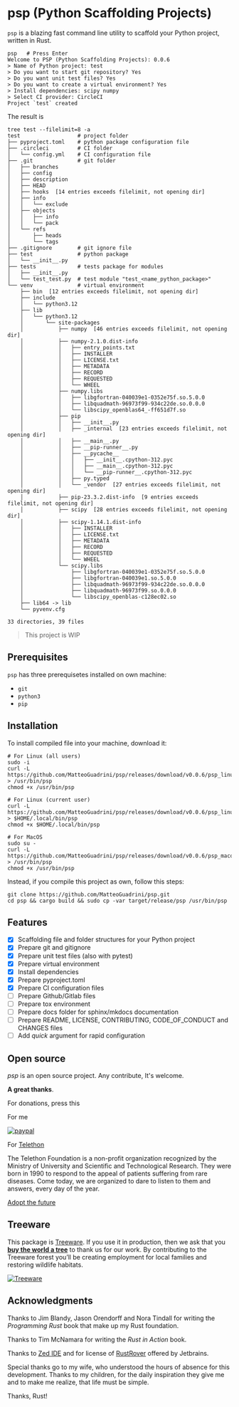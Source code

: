 # **psp** (Python Scaffolding Projects)

`psp` is a blazing fast command line utility to scaffold your Python project, written in Rust.

```console
psp   # Press Enter
Welcome to PSP (Python Scaffolding Projects): 0.0.6
> Name of Python project: test
> Do you want to start git repository? Yes
> Do you want unit test files? Yes
> Do you want to create a virtual environment? Yes
> Install dependencies: scipy numpy
> Select CI provider: CircleCI
Project `test` created
```

The result is

```console
tree test --filelimit=8 -a
test                  # project folder
├── pyproject.toml    # python package configuration file
├── .circleci         # CI folder
│   └── config.yml    # CI configuration file
├── .git              # git folder
│   ├── branches
│   ├── config
│   ├── description
│   ├── HEAD
│   ├── hooks  [14 entries exceeds filelimit, not opening dir]
│   ├── info
│   │   └── exclude
│   ├── objects
│   │   ├── info
│   │   └── pack
│   └── refs
│       ├── heads
│       └── tags
├── .gitignore        # git ignore file
├── test              # python package
│   └── __init__.py
├── tests             # tests package for modules
│   ├── __init__.py
│   └── test_test.py  # test module "test_<name_python_package>"
└── venv              # virtual environment
    ├── bin  [12 entries exceeds filelimit, not opening dir]
    ├── include
    │   └── python3.12
    ├── lib
    │   └── python3.12
    │       └── site-packages
    │           ├── numpy  [46 entries exceeds filelimit, not opening dir]
    │           ├── numpy-2.1.0.dist-info
    │           │   ├── entry_points.txt
    │           │   ├── INSTALLER
    │           │   ├── LICENSE.txt
    │           │   ├── METADATA
    │           │   ├── RECORD
    │           │   ├── REQUESTED
    │           │   └── WHEEL
    │           ├── numpy.libs
    │           │   ├── libgfortran-040039e1-0352e75f.so.5.0.0
    │           │   ├── libquadmath-96973f99-934c22de.so.0.0.0
    │           │   └── libscipy_openblas64_-ff651d7f.so
    │           ├── pip
    │           │   ├── __init__.py
    │           │   ├── _internal  [23 entries exceeds filelimit, not opening dir]
    │           │   ├── __main__.py
    │           │   ├── __pip-runner__.py
    │           │   ├── __pycache__
    │           │   │   ├── __init__.cpython-312.pyc
    │           │   │   ├── __main__.cpython-312.pyc
    │           │   │   └── __pip-runner__.cpython-312.pyc
    │           │   ├── py.typed
    │           │   └── _vendor  [27 entries exceeds filelimit, not opening dir]
    │           ├── pip-23.3.2.dist-info  [9 entries exceeds filelimit, not opening dir]
    │           ├── scipy  [28 entries exceeds filelimit, not opening dir]
    │           ├── scipy-1.14.1.dist-info
    │           │   ├── INSTALLER
    │           │   ├── LICENSE.txt
    │           │   ├── METADATA
    │           │   ├── RECORD
    │           │   ├── REQUESTED
    │           │   └── WHEEL
    │           └── scipy.libs
    │               ├── libgfortran-040039e1-0352e75f.so.5.0.0
    │               ├── libgfortran-040039e1.so.5.0.0
    │               ├── libquadmath-96973f99-934c22de.so.0.0.0
    │               ├── libquadmath-96973f99.so.0.0.0
    │               └── libscipy_openblas-c128ec02.so
    ├── lib64 -> lib
    └── pyvenv.cfg

33 directories, 39 files
```

> This project is WIP

## Prerequisites

`psp` has three prerequisetes installed on own machine:
- `git`
- `python3`
- `pip`

## Installation

To install compiled file into your machine, download it:

```console
# For Linux (all users)
sudo -i
curl -L https://github.com/MatteoGuadrini/psp/releases/download/v0.0.6/psp_linux > /usr/bin/psp
chmod +x /usr/bin/psp

# For Linux (current user)
curl -L https://github.com/MatteoGuadrini/psp/releases/download/v0.0.6/psp_linux > $HOME/.local/bin/psp
chmod +x $HOME/.local/bin/psp

# For MacOS
sudo su -
curl -L https://github.com/MatteoGuadrini/psp/releases/download/v0.0.6/psp_macos > /usr/bin/psp
chmod +x /usr/bin/psp
```

Instead, if you compile this project as own, follow this steps:

```console
git clone https://github.com/MatteoGuadrini/psp.git
cd psp && cargo build && sudo cp -var target/release/psp /usr/bin/psp
```

## Features

- [x] Scaffolding file and folder structures for your Python project
- [x] Prepare git and gitignore
- [x] Prepare unit test files (also with pytest)
- [x] Prepare virtual environment
- [x] Install dependencies
- [x] Prepare pyproject.toml
- [x] Prepare CI configuration files
- [ ] Prepare Github/Gitlab files
- [ ] Prepare tox environment
- [ ] Prepare docs folder for sphinx/mkdocs documentation
- [ ] Prepare README, LICENSE, CONTRIBUTING, CODE_OF_CONDUCT and CHANGES files
- [ ] Add _quick_ argument for rapid configuration

## Open source
_psp_ is an open source project. Any contribute, It's welcome.

**A great thanks**.

For donations, press this

For me

[![paypal](https://www.paypalobjects.com/en_US/i/btn/btn_donateCC_LG.gif)](https://www.paypal.me/guos)

For [Telethon](http://www.telethon.it/)

The Telethon Foundation is a non-profit organization recognized by the Ministry of University and Scientific and Technological Research.
They were born in 1990 to respond to the appeal of patients suffering from rare diseases.
Come today, we are organized to dare to listen to them and answers, every day of the year.

[Adopt the future](https://www.ioadottoilfuturo.it/)


## Treeware

This package is [Treeware](https://treeware.earth). If you use it in production,
then we ask that you [**buy the world a tree**](https://plant.treeware.earth/matteoguadrini/mkpl) to thank us for our work.
By contributing to the Treeware forest you’ll be creating employment for local families and restoring wildlife habitats.

[![Treeware](https://img.shields.io/badge/dynamic/json?color=brightgreen&label=Treeware&query=%24.total&url=https%3A%2F%2Fpublic.offset.earth%2Fusers%2Ftreeware%2Ftrees)](https://treeware.earth)


## Acknowledgments

Thanks to Jim Blandy, Jason Orendorff and Nora Tindall for writing the  _Programming Rust_ book that make up my Rust foundation.

Thanks to Tim McNamara for writing the _Rust in Action_ book.

Thanks to [Zed IDE](https://zed.dev/) and for license of [RustRover](https://www.jetbrains.com/rust/) offered by Jetbrains.

Special thanks go to my wife, who understood the hours of absence for this development.
Thanks to my children, for the daily inspiration they give me and to make me realize, that life must be simple.

Thanks, Rust!
